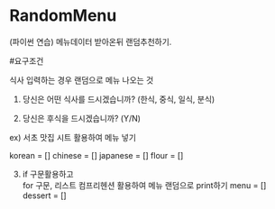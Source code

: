# RandomMenu
(파이썬 연습) 메뉴데이터 받아온뒤 랜덤추천하기.

#요구조건

식사 입력하는 경우 랜덤으로 메뉴 나오는 것

1. 당신은 어떤 식사를 드시겠습니까? (한식, 중식, 일식, 분식)

2. 당신은 후식을 드시겠습니까? (Y/N)

ex) 서초 맛집 시트 활용하여 메뉴 넣기

korean = []
chinese = []
japanese = []
flour = []

3. if 구문활용하고  
for 구문, 리스트 컴프리헨션 활용하여 메뉴 랜덤으로 print하기
menu = []
dessert = []
